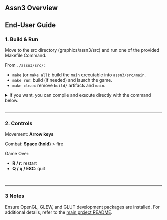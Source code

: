 ## Assn3 Overview


## End-User Guide

### 1. Build & Run
Move to the src directory (graphics/assn3/src) and run one of the provided Makefile Command.

From `./assn3/src/`:
- `make` (or `make all`): build the `main` executable into `assn3/src/main`.
- `make run`: build (if needed) and launch the game.
- `make clean`: remove `build/` artifacts and `main`.

<details>

<summary>If you want, you can compile and execute directly with the command below.</summary>

```bash
# on graphics/assn2/src
cd ./assn2/src

g++ app/main.cpp \
    core/base/object.cpp \
    game/entities/player.cpp \
    game/entities/enemy.cpp \
    game/weapons/attack.cpp \
    game/weapons/canon.cpp \
    game/weapons/bullet.cpp \
    game/attachments/upper.cpp \
    game/attachments/lower.cpp \
    game/attachments/hand.cpp \
    game/ui/healthbar.cpp \
    -o main \
    -I. -I../../include \
    -lGL -lGLEW -lglut

./main
```

</details>

<br>

---
### 2. Controls
Movement: **Arrow keys**

Combat: **Space (hold)** > fire

Game Over: 
- **R / r**: restart
- **Q / q / ESC**: quit


<br>

---
### 3 Notes
Ensure OpenGL, GLEW, and GLUT development packages are installed.
For additional details, refer to the [main project README](../README.md).